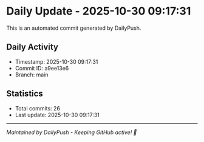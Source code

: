 # Daily Update - 2025-10-30 09:17:31

This is an automated commit generated by DailyPush.

## Daily Activity
- Timestamp: 2025-10-30 09:17:31
- Commit ID: a9ee13e6
- Branch: main

## Statistics
- Total commits: 26
- Last update: 2025-10-30 09:17:31

---
*Maintained by DailyPush - Keeping GitHub active! 🚀*

